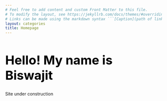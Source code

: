 ```yaml
---
# Feel free to add content and custom Front Matter to this file.
# To modify the layout, see https://jekyllrb.com/docs/themes/#overriding-theme-defaults
# Links can be made using the markdown syntax ```[Caption](path of link)``` but jekyll also knows how to deal with HTML syntax in these files as well.
layout: categories
title: Homepage
---
```


 <h1 style="color:black;font-size:40px;"> <b> Hello! My name is Biswajit </b> </h1>      




Site under construction
